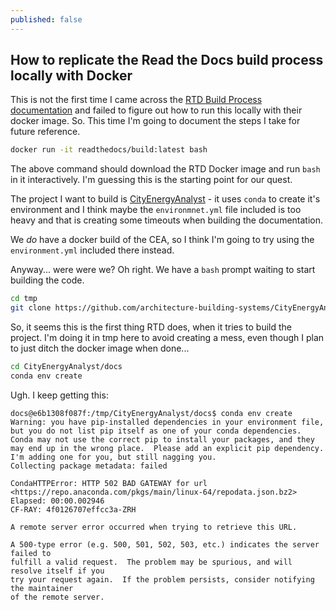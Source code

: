 ```yaml
---
published: false
---
```

## How to replicate the Read the Docs build process locally with Docker

This is not the first time I came across the [RTD Build Process documentation](https://docs.readthedocs.io/en/stable/builds.html#how-we-build-documentation) and failed to figure out how to run this locally with their docker image. So. This time I'm going to document the steps I take for future reference.

```bash
docker run -it readthedocs/build:latest bash
```

The above command should download the RTD Docker image and run `bash` in it interactively. I'm guessing this is the starting point for our quest.

The  project I want to build is [CityEnergyAnalyst](https://github.com/architecture-building-systems/CityEnergyAnalyst) - it uses `conda` to create it's environment and I think maybe the `environmnet.yml` file included is too heavy and that is creating some timeouts when building the documentation.

We _do_ have a docker build of the CEA, so I think I'm going to try using the `environment.yml` included there instead.

Anyway... were were we? Oh right. We have a `bash` prompt waiting to start building the code.

```bash
cd tmp
git clone https://github.com/architecture-building-systems/CityEnergyAnalyst.git
```

So, it seems this is the first thing RTD does, when it tries to build the project. I'm doing it in tmp here to avoid creating a mess, even though I plan to just ditch the docker image when done...

```bash
cd CityEnergyAnalyst/docs
conda env create
```

Ugh. I keep getting this:

```
docs@e6b1308f087f:/tmp/CityEnergyAnalyst/docs$ conda env create
Warning: you have pip-installed dependencies in your environment file, but you do not list pip itself as one of your conda dependencies.  Conda may not use the correct pip to install your packages, and they may end up in the wrong place.  Please add an explicit pip dependency.  I'm adding one for you, but still nagging you.
Collecting package metadata: failed

CondaHTTPError: HTTP 502 BAD GATEWAY for url <https://repo.anaconda.com/pkgs/main/linux-64/repodata.json.bz2>
Elapsed: 00:00.002946
CF-RAY: 4f0126707effcc3a-ZRH

A remote server error occurred when trying to retrieve this URL.

A 500-type error (e.g. 500, 501, 502, 503, etc.) indicates the server failed to
fulfill a valid request.  The problem may be spurious, and will resolve itself if you
try your request again.  If the problem persists, consider notifying the maintainer
of the remote server.
```